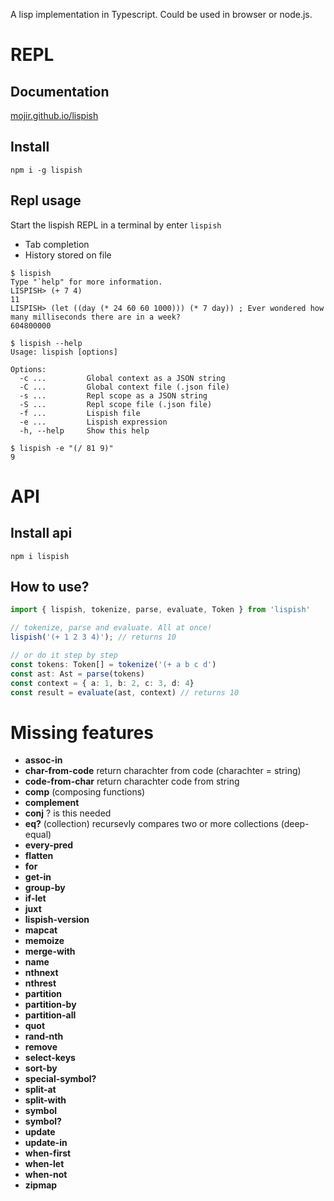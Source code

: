 A lisp implementation in Typescript. Could be used in browser or node.js.

# REPL
## Documentation
[mojir.github.io/lispish](https://mojir.github.io/lispish)
## Install
```
npm i -g lispish
```
## Repl usage
Start the lispish REPL in a terminal by enter `lispish`
* Tab completion
* History stored on file
```
$ lispish
Type "`help" for more information.
LISPISH> (+ 7 4)
11
LISPISH> (let ((day (* 24 60 60 1000))) (* 7 day)) ; Ever wondered how many milliseconds there are in a week?
604800000
```
```
$ lispish --help
Usage: lispish [options]

Options:
  -c ...         Global context as a JSON string
  -C ...         Global context file (.json file)
  -s ...         Repl scope as a JSON string
  -S ...         Repl scope file (.json file)
  -f ...         Lispish file
  -e ...         Lispish expression
  -h, --help     Show this help
```
```
$ lispish -e "(/ 81 9)"
9
```

# API
## Install api

```
npm i lispish
```

## How to use?

```ts
import { lispish, tokenize, parse, evaluate, Token } from 'lispish'

// tokenize, parse and evaluate. All at once!
lispish('(+ 1 2 3 4)'); // returns 10

// or do it step by step
const tokens: Token[] = tokenize('(+ a b c d')
const ast: Ast = parse(tokens)
const context = { a: 1, b: 2, c: 3, d: 4}
const result = evaluate(ast, context) // returns 10
```

# Missing features
* **assoc-in**
* **char-from-code** return charachter from code (charachter = string)
* **code-from-char** return charachter code from string
* **comp** (composing functions)
* **complement**
* **conj** ? is this needed
* **eq?** (collection) recursevly compares two or more collections (deep-equal)
* **every-pred**
* **flatten**
* **for**
* **get-in**
* **group-by**
* **if-let**
* **juxt**
* **lispish-version**
* **mapcat**
* **memoize**
* **merge-with**
* **name**
* **nthnext**
* **nthrest**
* **partition**
* **partition-by**
* **partition-all**
* **quot**
* **rand-nth**
* **remove**
* **select-keys**
* **sort-by**
* **special-symbol?**
* **split-at**
* **split-with**
* **symbol**
* **symbol?**
* **update**
* **update-in**
* **when-first**
* **when-let**
* **when-not**
* **zipmap**
